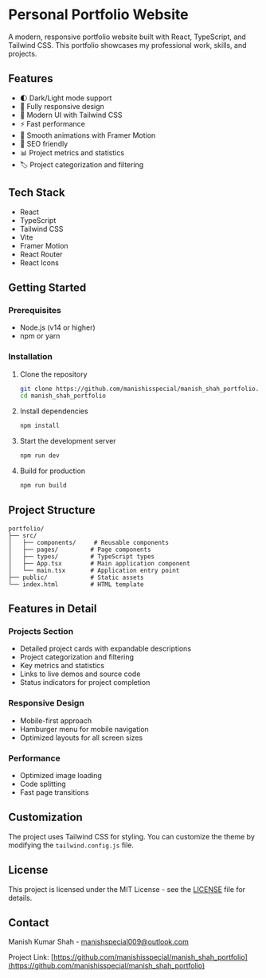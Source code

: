 # Personal Portfolio Website

A modern, responsive portfolio website built with React, TypeScript, and Tailwind CSS. This portfolio showcases my professional work, skills, and projects.

## Features

- 🌓 Dark/Light mode support
- 📱 Fully responsive design
- 🎨 Modern UI with Tailwind CSS
- ⚡ Fast performance
- 🔄 Smooth animations with Framer Motion
- 🎯 SEO friendly
- 📊 Project metrics and statistics
- 🏷️ Project categorization and filtering

## Tech Stack

- React
- TypeScript
- Tailwind CSS
- Vite
- Framer Motion
- React Router
- React Icons

## Getting Started

### Prerequisites

- Node.js (v14 or higher)
- npm or yarn

### Installation

1. Clone the repository
   ```bash
   git clone https://github.com/manishisspecial/manish_shah_portfolio.git
   cd manish_shah_portfolio
   ```

2. Install dependencies
   ```bash
   npm install
   ```

3. Start the development server
   ```bash
   npm run dev
   ```

4. Build for production
   ```bash
   npm run build
   ```

## Project Structure

```
portfolio/
├── src/
│   ├── components/     # Reusable components
│   ├── pages/         # Page components
│   ├── types/         # TypeScript types
│   ├── App.tsx        # Main application component
│   └── main.tsx       # Application entry point
├── public/            # Static assets
└── index.html         # HTML template
```

## Features in Detail

### Projects Section
- Detailed project cards with expandable descriptions
- Project categorization and filtering
- Key metrics and statistics
- Links to live demos and source code
- Status indicators for project completion

### Responsive Design
- Mobile-first approach
- Hamburger menu for mobile navigation
- Optimized layouts for all screen sizes

### Performance
- Optimized image loading
- Code splitting
- Fast page transitions

## Customization

The project uses Tailwind CSS for styling. You can customize the theme by modifying the `tailwind.config.js` file.

## License

This project is licensed under the MIT License - see the [LICENSE](LICENSE) file for details.

## Contact

Manish Kumar Shah - manishspecial009@outlook.com

Project Link: [https://github.com/manishisspecial/manish_shah_portfolio](https://github.com/manishisspecial/manish_shah_portfolio) 